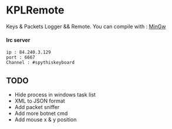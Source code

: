 # KPLRemote

Keys & Packets Logger && Remote.
You can compile with : [MinGw](https://github.com/tfSheol/MinGW)

#### Irc server
```
ip : 84.240.3.129
port : 6667
Channel : #spythiskeyboard
```

## TODO
* Hide process in windows task list
* XML to JSON format
* Add packet sniffer
* Add more botnet cmd
* Add mouse x & y position
